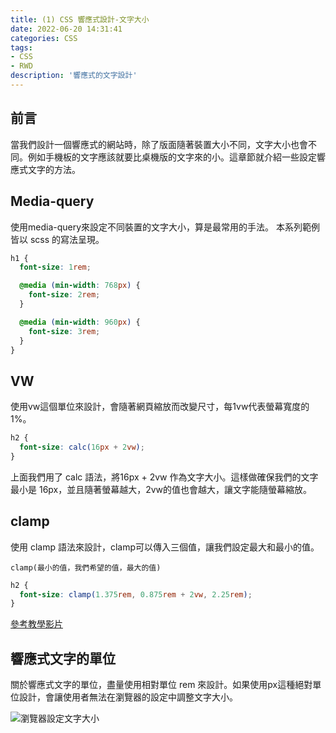 ```yaml
---
title: (1) CSS 響應式設計-文字大小
date: 2022-06-20 14:31:41
categories: CSS
tags: 
- CSS
- RWD
description: '響應式的文字設計'
---
```


## 前言

當我們設計一個響應式的網站時，除了版面隨著裝置大小不同，文字大小也會不同。例如手機板的文字應該就要比桌機版的文字來的小。這章節就介紹一些設定響應式文字的方法。

## Media-query

使用media-query來設定不同裝置的文字大小，算是最常用的手法。
本系列範例皆以 scss 的寫法呈現。

``` scss
h1 {
  font-size: 1rem;

  @media (min-width: 768px) {
    font-size: 2rem;
  }

  @media (min-width: 960px) {
    font-size: 3rem;
  }
}
```

## VW

使用vw這個單位來設計，會隨著網頁縮放而改變尺寸，每1vw代表螢幕寬度的 1%。

``` scss
h2 {
  font-size: calc(16px + 2vw);
}
```

上面我們用了 calc 語法，將16px + 2vw 作為文字大小。這樣做確保我們的文字最小是 16px，並且隨著螢幕越大，2vw的值也會越大，讓文字能隨螢幕縮放。

## clamp

使用 clamp 語法來設計，clamp可以傳入三個值，讓我們設定最大和最小的值。

```
clamp(最小的值，我們希望的值，最大的值)
```

``` scss
h2 {
  font-size: clamp(1.375rem, 0.875rem + 2vw, 2.25rem);
}
```

[參考教學影片](https://youtu.be/jfMHA8SqUL4?t=7595)

## 響應式文字的單位

關於響應式文字的單位，盡量使用相對單位 rem 來設計。如果使用px這種絕對單位設計，會讓使用者無法在瀏覽器的設定中調整文字大小。

![瀏覽器設定文字大小](https://firebasestorage.googleapis.com/v0/b/project-fb4ac.appspot.com/o/2022062001.png?alt=media&token=c30147dd-d0b8-486b-be92-d972de794d77)









